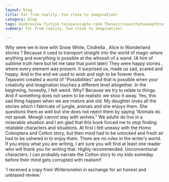 ```yaml
---
layout: blog
title: Far from reality, too close to imagination!
category: blog
tags: bookreview fiction tejaswiniapte-rahm Thesecircusesthatsweepthroughthelandscape
summary: Far from reality, too close to imagination!

---
```

 Why were we in love with Snow White, Cindrella , Alice in Wonderland stories ? Because it used to transport straight into the world of magic where anything and everything is possible at the whoosh of a wand. (A hint of sublime truth here but let me take that point later) They were happy stories , where every element was present. It surprised us, made us sad, scared and happy. And in the end we used to wish and sigh to be forever there.
Tejaswini created a world of “Possibilities” and that is possible when your creativity and imagination touches a different level altogether. In the beginning, honestly, I felt weird. Why? Because we try to relate to things. And if something does not seem to be realistic we shoo it away. Yes, this sad thing happen when we are mature and old. My daughter loves all the stories which I fabricate of jungle, animals and she enjoys them. She questions them as well but she does not reject them by saying “Animals do not speak. Mowgli cannot stay with wolves.”
We adults do live in a miserable situation and I am glad that this book forced me to stop finding relatable characters and situations. At first I felt uneasy with the Homo Coleoptera and Cotton story, but then mind had to be unlocked and fresh air had to be ushered in to enjoy them.
There are no rules in the writer’s world. If you enjoy what you are writing, I am sure you will find at least one reader who will thank you for writing that.
Highly recommended. Unconventional characters. I can probably narrate the Cotton story to my kids someday before their mind gets corrupted with realism!!

'I received a copy from Writersmelon in exchange for an honest and unbiased review.' 
